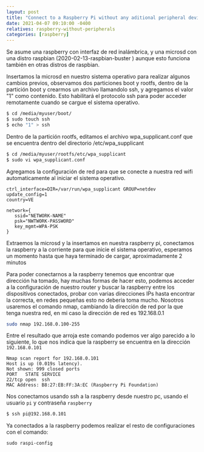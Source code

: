 ```yaml
---
layout: post
title: "Connect to a Raspberry Pi without any aditional peripheral devices"
date: 2021-04-07 09:10:00 -0400
relatives: raspberry-without-peripherals
categories: [raspberry]
---
```


Se asume una raspberry con interfaz de red inalámbrica, y una microsd con una distro raspbian (2020-02-13-raspbian-buster ) aunque esto funciona también en otras distros de raspbian.
   


Insertamos la microsd en nuestro sistema operativo para realizar algunos cambios previos, observamos dos particiones boot y rootfs, dentro de la partición boot y crearmos un archivo llamandolo ssh, y agregamos el valor "1" como contenido. Esto habilitará el protocolo ssh para poder acceder remotamente cuando se cargue el sistema operativo.

```bash
$ cd /media/myuser/boot/
$ sudo touch ssh
$ echo "1" > ssh
```


Dentro de la partición rootfs, editamos el archivo wpa_supplicant.conf que se encuentra dentro del directorio /etc/wpa_supplicant
```bash
$ cd /media/myuser/rootfs/etc/wpa_supplicant
$ sudo vi wpa_supplicant.conf
```


Agregamos la configuración de red para que se conecte a nuestra red wifi automaticamente al iniciar el sistema operativo.
```vim
ctrl_interface=DIR=/var/run/wpa_supplicant GROUP=netdev
update_config=1
country=VE

network={
   ssid="NETWORK-NAME"
   psk="NWTWORK-PASSWORD"
   key_mgmt=WPA-PSK
}
```


Extraemos la microsd y la insertamos en nuestra raspberry pi, conectamos la raspberry a la corriente para que inicie el sistema operativo, esperamos un momento hasta que haya terminado de cargar, aproximadamente 2 minutos


Para poder conectarnos a la raspberry tenemos que encontrar que dirección ha tomado, hay muchas formas de hacer esto, podemos acceder a la configuración de nuestro router y buscar la raspberry entre los dispositivos conectados, probar con varias direcciones IPs hasta encontrar la correcta, en redes pequeñas esto no deberia toma mucho. Nosotros usaremos el comando nmap, cambiando la dirección de red por la que tenga nuestra red, en mi caso la dirección de red es 192.168.0.1
```bash
sudo nmap 192.168.0.100-255
```

Entre el resultado que arroja este comando podemos ver algo parecido a lo siguiente, lo que nos indica que la raspberry se encuentra en la dirección `192.168.0.101`
```
Nmap scan report for 192.168.0.101
Host is up (0.019s latency).
Not shown: 999 closed ports
PORT   STATE SERVICE
22/tcp open  ssh
MAC Address: B8:27:EB:FF:3A:EC (Raspberry Pi Foundation)
```

Nos conectamos usando ssh a la raspberry desde nuestro pc, usando el usuario `pi` y contraseña `raspberry`
```bash 
$ ssh pi@192.168.0.101
```

Ya conectados a la raspberry podemos realizar el resto de configuraciones con el comando:
```
sudo raspi-config
```


